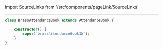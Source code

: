 import SourceLinks from '/src/components/pageLink/SourceLinks'

<SourceLinks component='BrussAttendanceBook' type='class' project='attendance-management-system' />

---

```ts title='/src/main/ts'
class BrassAttendanceBook extends AttendanceBook {

    constructor() {
        super("brassAttendanceBookID");
    }
}
```